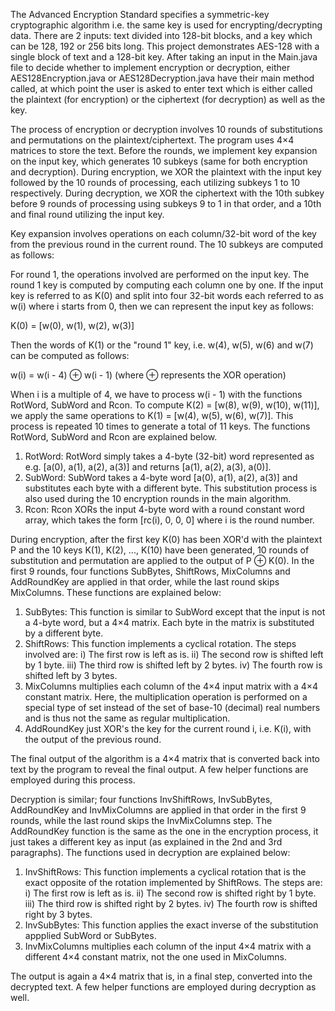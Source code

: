 The Advanced Encryption Standard specifies a symmetric-key cryptographic algorithm i.e. the same key is used for encrypting/decrypting data. There are 2 inputs: text divided into 128-bit blocks, and a key which can be 128, 192 or 256 bits long. This project demonstrates AES-128 with a single block of text and a 128-bit key. After taking an input in the Main.java file to decide whether to implement encryption or decryption, either AES128Encryption.java or AES128Decryption.java have their main method called, at which point the user is asked to enter text which is either called the plaintext (for encryption) or the ciphertext (for decryption) as well as the key. 

The process of encryption or decryption involves 10 rounds of substitutions and permutations on the plaintext/ciphertext. The program uses 4×4 matrices to store the text. Before the rounds, we implement key expansion on the input key, which generates 10 subkeys (same for both encryption and decryption). During encryption, we XOR the plaintext with the input key followed by the 10 rounds of processing, each utilizing subkeys 1 to 10 respectively. During decryption, we XOR the ciphertext with the 10th subkey before 9 rounds of processing using subkeys 9 to 1 in that order, and a 10th and final round utilizing the input key.

Key expansion involves operations on each column/32-bit word of the key from the previous round in the current round. The 10 subkeys are computed as follows:

For round 1, the operations involved are performed on the input key. The round 1 key is computed by computing each column one by one. If the input key is referred to as K(0) and split into four 32-bit words each referred to as w(i) where i starts from 0, then we can represent the input key as follows:

K(0) = [w(0), w(1), w(2), w(3)]

Then the words of K(1) or the "round 1" key, i.e. w(4), w(5), w(6) and w(7) can be computed as follows:

w(i) = w(i - 4) ⊕ w(i - 1) (where ⊕ represents the XOR operation)

When i is a multiple of 4, we have to process w(i - 1) with the functions RotWord, SubWord and Rcon. To compute K(2) = [w(8), w(9), w(10), w(11)], we apply the same operations to K(1) = [w(4), w(5), w(6), w(7)]. This process is repeated 10 times to generate a total of 11 keys. The functions RotWord, SubWord and Rcon are explained below.

1) RotWord:
   RotWord simply takes a 4-byte (32-bit) word represented as e.g. [a(0), a(1), a(2), a(3)] and returns [a(1), a(2), a(3), a(0)].
2) SubWord:
   SubWord takes a 4-byte word [a(0), a(1), a(2), a(3)] and substitutes each byte with a different byte. This substitution process is also used during the 10 encryption rounds in the main algorithm.
3) Rcon:
   Rcon XORs the input 4-byte word with a round constant word array, which takes the form [rc(i), 0, 0, 0] where i is the round number.

During encryption, after the first key K(0) has been XOR'd with the plaintext P and the 10 keys K(1), K(2), ..., K(10) have been generated, 10 rounds of substitution and permutation are applied to the output of P ⊕ K(0). In the first 9 rounds, four functions SubBytes, ShiftRows, MixColumns and AddRoundKey are applied in that order, while the last round skips MixColumns. These functions are explained below:

1) SubBytes:
   This function is similar to SubWord except that the input is not a 4-byte word, but a 4×4 matrix. Each byte in the matrix is substituted by a different byte.
2) ShiftRows:
   This function implements a cyclical rotation. The steps involved are:
   i) The first row is left as is.
   ii) The second row is shifted left by 1 byte.
   iii) The third row is shifted left by 2 bytes.
   iv) The fourth row is shifted left by 3 bytes.
3) MixColumns multiplies each column of the 4×4 input matrix with a 4×4 constant matrix. Here, the multiplication operation is performed on a special type of set instead of the set of base-10 (decimal) real numbers and is thus not the same as regular multiplication.
4) AddRoundKey just XOR's the key for the current round i, i.e. K(i), with the output of the previous round.

The final output of the algorithm is a 4×4 matrix that is converted back into text by the program to reveal the final output. A few helper functions are employed during this process.

Decryption is similar; four functions InvShiftRows, InvSubBytes, AddRoundKey and InvMixColumns are applied in that order in the first 9 rounds, while the last round skips the InvMixColumns step. The AddRoundKey
function is the same as the one in the encryption process, it just takes a different key as input (as explained in the 2nd and 3rd paragraphs). The functions used in decryption are explained below:

1) InvShiftRows:
   This function implements a cyclical rotation that is the exact opposite of the rotation implemented by ShiftRows. The steps are:
   i) The first row is left as is.
   ii) The second row is shifted right by 1 byte.
   iii) The third row is shifted right by 2 bytes.
   iv) The fourth row is shifted right by 3 bytes.
2) InvSubBytes:
   This function applies the exact inverse of the substitution appplied SubWord or SubBytes.
3) InvMixColumns multiplies each column of the input 4×4 matrix with a different 4×4 constant matrix, not the one used in MixColumns.

The output is again a 4×4 matrix that is, in a final step, converted into the decrypted text. A few helper functions are employed during decryption as well.
